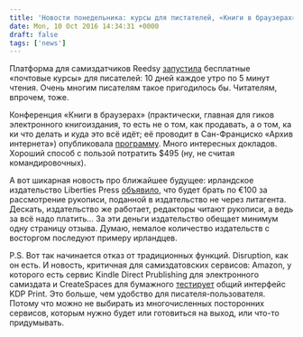 ```yaml
---
title: 'Новости понедельника: курсы для пистателей, «Книги в браузерах», деньги за просмотр и KDP Print'
date: Mon, 10 Oct 2016 14:34:31 +0000
draft: false
tags: ['news']
---
```


Платформа для самиздатчиков Reedsy [запустила](https://blog.reedsy.com/learning) бесплатные «почтовые курсы» для писателей: 10 дней каждое утро по 5 минут чтения. Очень многим писателям такое пригодилось бы. Читателям, впрочем, тоже. 

Конференция «Книги в браузерах» (практически, главная для гиков электронного книгоиздания, то есть не о том, как продавать, а о том, ка ки что делать и куда это всё идёт; её проводит в Сан-Франциско «Архив интернета») опубликовала [программу](http://booksinbrowsers.org/program/). Много интересных докладов. Хороший способ с пользой потратить $495 (ну, не считая командировочных).

А вот шикарная новость про ближайшее будущее: ирландское издательство Liberties Press [объявило](http://www.libertiespress.com/submissions/), что будет брать по €100 за рассмотрение рукописи, поданной в издательство не через литагента. Дескать, издательство же работает, редакторы читают рукописи, а ведь за всё надо платить… За эти деньги издательство обещает минимум одну страницу отзыва. Думаю, немалое количество издательств с восторгом последуют примеру ирландцев.

P.S. Вот так начинается отказ от традиционных функций. Disruption, как он есть. И новость, критичная для самиздатовских сервисов: Amazon, у которого есть сервис Kindle Direct Prublishing для электронного самиздата и CreateSpaces для бумажного [тестирует](http://the-digital-reader.com/2016/10/08/kdp-print-amazon-beta-testing-combined-kindle-pod-dashboard/) общий интерфейс KDP Print. Это больше, чем удобство для писателя-пользователя. Потому что можно не выбирать из многочисленных посторонних сервисов, которым нужно будет или готовиться на выход, или что-то придумывать.
